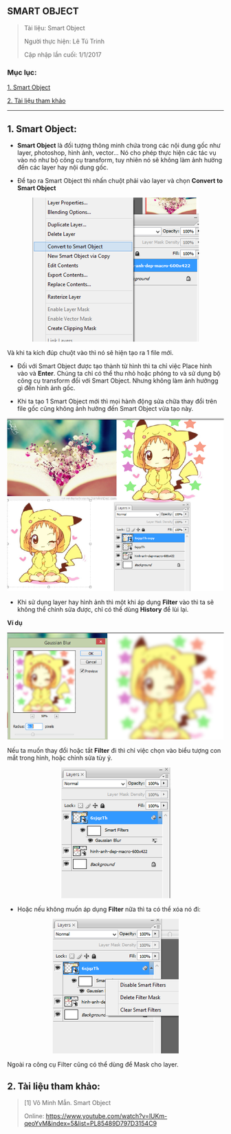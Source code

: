 ## SMART OBJECT

> Tài liệu: Smart Object
>
> Người thực hiện: Lê Tú Trinh
>
> Cập nhập lần cuối: 1/1/2017

### Mục lục:

[1. Smart Object](#1)

[2. Tài liệu tham khảo](#2)

***
<a name="1"></a>
## 1. Smart Object:

- **Smart Object** là đối tượng thông minh chứa trong các nội dung gốc như layer, photoshop, hình ảnh, vector... Nó cho phép thực hiện các tác vụ vào nó như bộ công cụ transform, tuy nhiên nó sẽ không làm ảnh hưởng đến các layer hay nội dung gốc.

- Để tạo ra Smart Object thì nhấn chuột phải vào layer và chọn **Convert to Smart Object**

<p align="center"><img src="https://github.com/TrinhTu/web_developer/blob/master/Task19_Photoshop_Course_01/image/82.png"/></p>

Và khi ta kích đúp chuột vào thì nó sẽ hiện tạo ra 1 file mới.

- Đối với Smart Object được tạo thành từ hình thì ta chỉ việc Place hình vào và **Enter**. Chúng ta chỉ có thể thu nhỏ hoặc phóng to và sử dụng bộ công cụ transform đối với Smart Object. Nhưng không làm ảnh hưởngg gì đến hình ảnh gốc.

- Khi ta tạo 1 Smart Object mới thì mọi hành động sửa chữa thay đổi trên file gốc cũng không ảnh hưởng đến Smart Object vừa tạo này.

<p align="center"><img src="https://github.com/TrinhTu/web_developer/blob/master/Task19_Photoshop_Course_01/image/83.png"/></p>

- Khi sử dụng layer hay hình ảnh thì một khi áp dụng **Filter** vào thì ta sẽ không thể chỉnh sửa được, chỉ có thể dùng **History** để lùi lại. 

**Ví dụ**

<p align="center"><img src="https://github.com/TrinhTu/web_developer/blob/master/Task19_Photoshop_Course_01/image/84.png"/></p>

Nếu ta muốn thay đổi hoặc tắt **Filter** đi thì chỉ việc chọn vào biểu tượng con mắt trong hình, hoặc chỉnh sửa tùy ý.

<p align="center"><img src="https://github.com/TrinhTu/web_developer/blob/master/Task19_Photoshop_Course_01/image/85.png"/></p>

- Hoặc nếu không muốn áp dụng **Filter** nữa thì ta có thể xóa nó đi:

<p align="center"><img src="https://github.com/TrinhTu/web_developer/blob/master/Task19_Photoshop_Course_01/image/86.png"/></p>

Ngoài ra công cụ Filter cũng có thể dùng để Mask cho layer.

<a name="2"></a>
## 2. Tài liệu tham khảo:

> [1] Võ Minh Mẫn. Smart Object
>
> Online: https://www.youtube.com/watch?v=lUKm-qeoYvM&index=5&list=PL85489D797D3154C9






